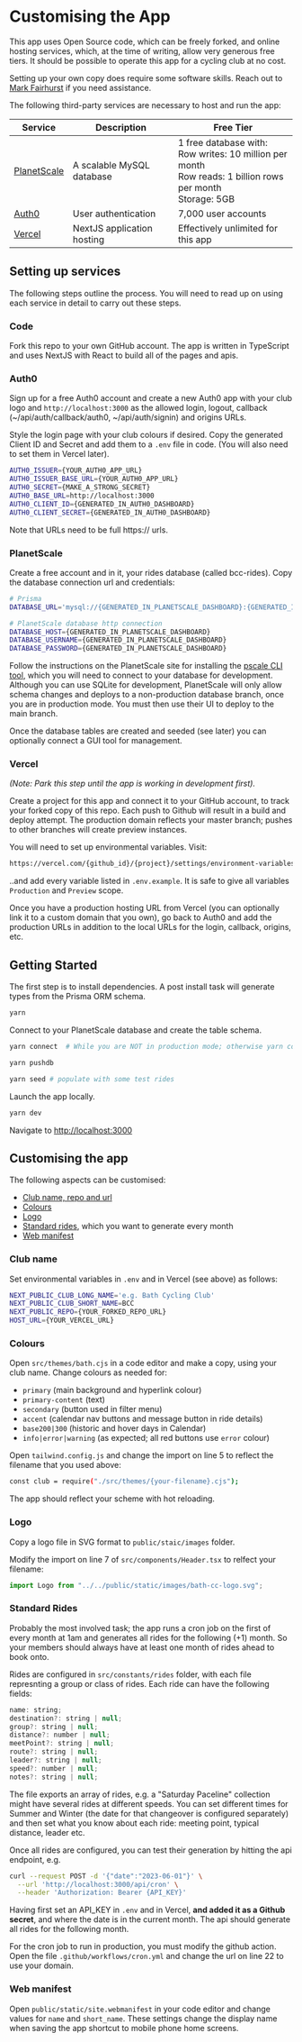 # Customising the App

This app uses Open Source code, which can be freely forked, and online hosting services, which, at the time of writing, allow very generous free tiers. It should be possible to operate this app for a cycling club at no cost.

Setting up your own copy does require some software skills. Reach out to [Mark Fairhurst](mailto:mark@fairhursts.net) if you need assistance.

The following third-party services are necessary to host and run the app:

| Service                                 | Description                | Free Tier                                                                                                             |
| --------------------------------------- | -------------------------- | --------------------------------------------------------------------------------------------------------------------- |
| [PlanetScale](https://planetscale.com/) | A scalable MySQL database  | 1 free database with:<br/>Row writes: 10 million per month<br />Row reads: 1 billion rows per month<br />Storage: 5GB |
| [Auth0](https://auth0.com)              | User authentication        | 7,000 user accounts                                                                                                   |
| [Vercel](https://vercel.com/)           | NextJS application hosting | Effectively unlimited for this app                                                                                    |

## Setting up services

The following steps outline the process. You will need to read up on using each service in detail to carry out these steps.

### Code

Fork this repo to your own GitHub account. The app is written in TypeScript and uses NextJS with React to build all of the pages and apis.

### Auth0

Sign up for a free Auth0 account and create a new Auth0 app with your club logo and `http://localhost:3000` as the allowed login, logout, callback (~/api/auth/callback/auth0, ~/api/auth/signin) and origins URLs.

Style the login page with your club colours if desired. Copy the generated Client ID and Secret and add them to a `.env` file in code. (You will also need to set them in Vercel later).

```bash
AUTH0_ISSUER={YOUR_AUTH0_APP_URL}
AUTH0_ISSUER_BASE_URL={YOUR_AUTH0_APP_URL}
AUTH0_SECRET={MAKE_A_STRONG_SECRET}
AUTH0_BASE_URL=http://localhost:3000
AUTH0_CLIENT_ID={GENERATED_IN_AUTH0_DASHBOARD}
AUTH0_CLIENT_SECRET={GENERATED_IN_AUTH0_DASHBOARD}
```

Note that URLs need to be full https:// urls.

### PlanetScale

Create a free account and in it, your rides database (called bcc-rides). Copy the database connection url and credentials:

```bash
# Prisma
DATABASE_URL='mysql://{GENERATED_IN_PLANETSCALE_DASHBOARD}:{GENERATED_IN_PLANETSCALE_DASHBOARD}@aws.connect.psdb.cloud/bcc-rides?sslaccept=strict'

# PlanetScale database http connection
DATABASE_HOST={GENERATED_IN_PLANETSCALE_DASHBOARD}
DATABASE_USERNAME={GENERATED_IN_PLANETSCALE_DASHBOARD}
DATABASE_PASSWORD={GENERATED_IN_PLANETSCALE_DASHBOARD}
```

Follow the instructions on the PlanetScale site for installing the [pscale CLI tool](https://planetscale.com/features/cli), which you will need to connect to your database for development. Although you can use SQLite for development, PlanetScale will only allow schema changes and deploys to a non-production database branch, once you are in production mode. You must then use their UI to deploy to the main branch.

Once the database tables are created and seeded (see later) you can optionally connect a GUI tool for management.

### Vercel

_(Note: Park this step until the app is working in development first)._

Create a project for this app and connect it to your GitHub account, to track your forked copy of this repo. Each push to Github will result in a build and deploy attempt. The production domain reflects your master branch; pushes to other branches will create preview instances.

You will need to set up environmental variables. Visit:

```bash
https://vercel.com/{github_id}/{project}/settings/environment-variables
```

..and add every variable listed in `.env.example`. It is safe to give all variables `Production` and `Preview` scope.

Once you have a production hosting URL from Vercel (you can optionally link it to a custom domain that you own), go back to Auth0 and add the production URLs in addition to the local URLs for the login, callback, origins, etc.

## Getting Started

The first step is to install dependencies. A post install task will generate types from the Prisma ORM schema.

```bash
yarn
```

Connect to your PlanetScale database and create the table schema.

```bash
yarn connect  # While you are NOT in production mode; otherwise yarn connect:dev

yarn pushdb

yarn seed # populate with some test rides
```

Launch the app locally.

```bash
yarn dev
```

Navigate to [http://localhost:3000](http://localhost:3000)

## Customising the app

The following aspects can be customised:

- [Club name, repo and url](#club-name)
- [Colours](#colours)
- [Logo](#logo)
- [Standard rides](#standard-rides), which you want to generate every month
- [Web manifest](#web-manifest)

### Club name

Set environmental variables in `.env` and in Vercel (see above) as follows:

```bash
NEXT_PUBLIC_CLUB_LONG_NAME='e.g. Bath Cycling Club'
NEXT_PUBLIC_CLUB_SHORT_NAME=BCC
NEXT_PUBLIC_REPO={YOUR_FORKED_REPO_URL}
HOST_URL={YOUR_VERCEL_URL}
```

### Colours

Open `src/themes/bath.cjs` in a code editor and make a copy, using your club name. Change colours as needed for:

- `primary` (main background and hyperlink colour)
- `primary-content` (text)
- `secondary` (button used in filter menu)
- `accent` (calendar nav buttons and message button in ride details)
- `base200|300` (historic and hover days in Calendar)
- `info|error|warning` (as expected; all red buttons use `error` colour)

Open `tailwind.config.js` and change the import on line 5 to reflect the filename that you used above:

```bash
const club = require("./src/themes/{your-filename}.cjs");
```

The app should reflect your scheme with hot reloading.

### Logo

Copy a logo file in SVG format to `public/staic/images` folder.

Modify the import on line 7 of `src/components/Header.tsx` to relfect your filename:

```javascript
import Logo from "../../public/static/images/bath-cc-logo.svg";
```

### Standard Rides

Probably the most involved task; the app runs a cron job on the first of every month at 1am and generates all rides for the following (+1) month. So your members should always have at least one month of rides ahead to book onto.

Rides are configured in `src/constants/rides` folder, with each file represnting a group or class of rides. Each ride can have the following fields:

```javascript
name: string;
destination?: string | null;
group?: string | null;
distance?: number | null;
meetPoint?: string | null;
route?: string | null;
leader?: string | null;
speed?: number | null;
notes?: string | null;
```

The file exports an array of rides, e.g. a "Saturday Paceline" collection might have several rides at different speeds. You can set different times for Summer and Winter (the date for that changeover is configured separately) and then set what you know about each ride: meeting point, typical distance, leader etc.

Once all rides are configured, you can test their generation by hitting the api endpoint, e.g.

```bash
curl --request POST -d '{"date":"2023-06-01"}' \
  --url 'http://localhost:3000/api/cron' \
  --header 'Authorization: Bearer {API_KEY}'
```

Having first set an API_KEY in `.env` and in Vercel, **and added it as a Github secret**, and where the date is in the current month. The api should generate all rides for the following month.

For the cron job to run in production, you must modify the github action. Open the file `.github/workflows/cron.yml` and change the url on line 22 to use your domain.

### Web manifest

Open `public/static/site.webmanifest` in your code editor and change values for `name` and `short_name`. These settings change the display name when saving the app shortcut to mobile phone home screens.
